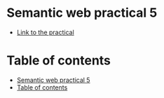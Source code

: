 # Semantic web practical 5

- [Link to the practical](https://emse.fr/~zimmermann/Teaching/SemWeb/Practice/Prog/)

# Table of contents

- [Semantic web practical 5](#semantic-web-practical-5)
- [Table of contents](#table-of-contents)
